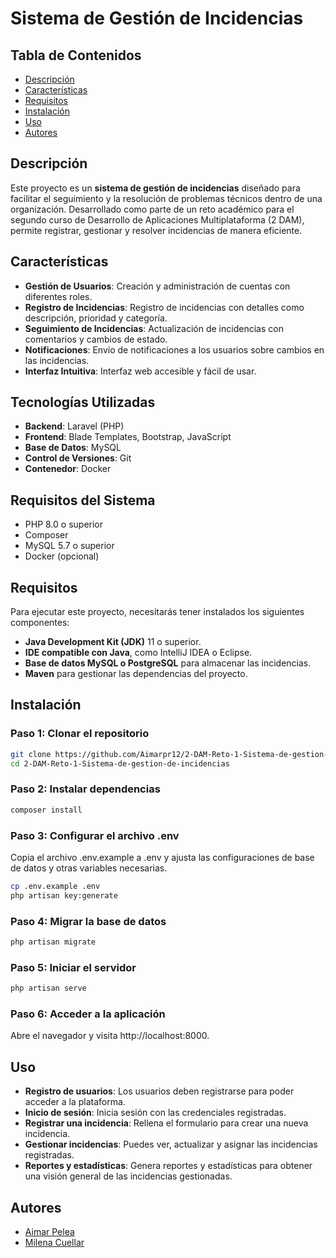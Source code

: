 # Sistema de Gestión de Incidencias

## Tabla de Contenidos

- [Descripción](#descripción)
- [Características](#características)
- [Requisitos](#requisitos)
- [Instalación](#instalación)
- [Uso](#uso)
- [Autores](#autores)

## Descripción

Este proyecto es un **sistema de gestión de incidencias** diseñado para facilitar el seguimiento y la resolución de problemas técnicos dentro de una organización. Desarrollado como parte de un reto académico para el segundo curso de Desarrollo de Aplicaciones Multiplataforma (2 DAM), permite registrar, gestionar y resolver incidencias de manera eficiente.

## Características

- **Gestión de Usuarios**: Creación y administración de cuentas con diferentes roles.
- **Registro de Incidencias**: Registro de incidencias con detalles como descripción, prioridad y categoría.
- **Seguimiento de Incidencias**: Actualización de incidencias con comentarios y cambios de estado.
- **Notificaciones**: Envío de notificaciones a los usuarios sobre cambios en las incidencias.
- **Interfaz Intuitiva**: Interfaz web accesible y fácil de usar.

## Tecnologías Utilizadas

- **Backend**: Laravel (PHP)
- **Frontend**: Blade Templates, Bootstrap, JavaScript
- **Base de Datos**: MySQL
- **Control de Versiones**: Git
- **Contenedor**: Docker

## Requisitos del Sistema

- PHP 8.0 o superior
- Composer
- MySQL 5.7 o superior
- Docker (opcional)

## Requisitos

Para ejecutar este proyecto, necesitarás tener instalados los siguientes componentes:

- **Java Development Kit (JDK)** 11 o superior.
- **IDE compatible con Java**, como IntelliJ IDEA o Eclipse.
- **Base de datos MySQL o PostgreSQL** para almacenar las incidencias.
- **Maven** para gestionar las dependencias del proyecto.

## Instalación

### Paso 1: Clonar el repositorio

```bash
git clone https://github.com/Aimarpr12/2-DAM-Reto-1-Sistema-de-gestion-de-incidencias.git
cd 2-DAM-Reto-1-Sistema-de-gestion-de-incidencias
```

### Paso 2: Instalar dependencias

```bash
composer install
```
### Paso 3: Configurar el archivo .env

Copia el archivo .env.example a .env y ajusta las configuraciones de base de datos y otras variables necesarias.

```bash
cp .env.example .env
php artisan key:generate
```
### Paso 4: Migrar la base de datos

```bash
php artisan migrate
```

### Paso 5: Iniciar el servidor

```bash
php artisan serve
```

### Paso 6: Acceder a la aplicación

Abre el navegador y visita http://localhost:8000.

## Uso

- **Registro de usuarios**: Los usuarios deben registrarse para poder acceder a la plataforma.
- **Inicio de sesión**: Inicia sesión con las credenciales registradas.
- **Registrar una incidencia**: Rellena el formulario para crear una nueva incidencia.
- **Gestionar incidencias**: Puedes ver, actualizar y asignar las incidencias registradas.
- **Reportes y estadísticas**: Genera reportes y estadísticas para obtener una visión general de las incidencias gestionadas.


## Autores
- [Aimar Pelea](https://github.com/Aimarpr12)
- [Milena Cuellar](https://github.com/Milena2301)
